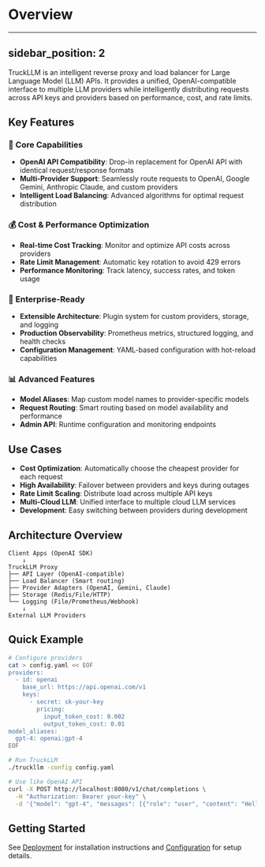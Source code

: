 # Overview

---
sidebar_position: 2
---

TruckLLM is an intelligent reverse proxy and load balancer for Large Language Model (LLM) APIs. It provides a unified, OpenAI-compatible interface to multiple LLM providers while intelligently distributing requests across API keys and providers based on performance, cost, and rate limits.

## Key Features

### 🚀 Core Capabilities
- **OpenAI API Compatibility**: Drop-in replacement for OpenAI API with identical request/response formats
- **Multi-Provider Support**: Seamlessly route requests to OpenAI, Google Gemini, Anthropic Claude, and custom providers
- **Intelligent Load Balancing**: Advanced algorithms for optimal request distribution

### 💰 Cost & Performance Optimization
- **Real-time Cost Tracking**: Monitor and optimize API costs across providers
- **Rate Limit Management**: Automatic key rotation to avoid 429 errors
- **Performance Monitoring**: Track latency, success rates, and token usage

### 🔧 Enterprise-Ready
- **Extensible Architecture**: Plugin system for custom providers, storage, and logging
- **Production Observability**: Prometheus metrics, structured logging, and health checks
- **Configuration Management**: YAML-based configuration with hot-reload capabilities

### 📊 Advanced Features
- **Model Aliases**: Map custom model names to provider-specific models
- **Request Routing**: Smart routing based on model availability and performance
- **Admin API**: Runtime configuration and monitoring endpoints

## Use Cases

- **Cost Optimization**: Automatically choose the cheapest provider for each request
- **High Availability**: Failover between providers and keys during outages
- **Rate Limit Scaling**: Distribute load across multiple API keys
- **Multi-Cloud LLM**: Unified interface to multiple cloud LLM services
- **Development**: Easy switching between providers during development

## Architecture Overview

```
Client Apps (OpenAI SDK)
    ↓
TruckLLM Proxy
├── API Layer (OpenAI-compatible)
├── Load Balancer (Smart routing)
├── Provider Adapters (OpenAI, Gemini, Claude)
├── Storage (Redis/File/HTTP)
└── Logging (File/Prometheus/Webhook)
    ↓
External LLM Providers
```

## Quick Example

```bash
# Configure providers
cat > config.yaml << EOF
providers:
  - id: openai
    base_url: https://api.openai.com/v1
    keys:
      - secret: sk-your-key
        pricing:
          input_token_cost: 0.002
          output_token_cost: 0.01
model_aliases:
  gpt-4: openai:gpt-4
EOF

# Run TruckLLM
./truckllm -config config.yaml

# Use like OpenAI API
curl -X POST http://localhost:8080/v1/chat/completions \
  -H "Authorization: Bearer your-key" \
  -d '{"model": "gpt-4", "messages": [{"role": "user", "content": "Hello"}]}'
```

## Getting Started

See [Deployment](deployment.md) for installation instructions and [Configuration](configuration.md) for setup details.